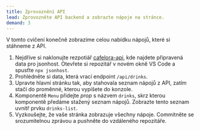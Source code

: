 ```yaml
---
title: Zprovoznění API
lead: Zprovozněte API backend a zobrazte nápoje na stránce.
demand: 3
---
```


V tomto cvičení konečně zobrazíme celou nabídku nápojů, které si stáhneme z API.

1. Nejdříve si naklonujte rezpotiář [cafelora-api](https://github.com/Czechitas-podklady-WEB/cafelora-api), kde najdete připravená data pro jsonhost. Otevřete si repozitář v novém okně VS Code a spusťte `npx jsonhost`.
1. Prohlédněte si data, která vrací endpoint `/api/drinks`.
1. Upravte hlavní stránku tak, aby stahovala seznam nápojů z API, zatím stačí do proměnné, kterou vypíšete do konzole.
1. Komponentě `Menu` přidejte _prop_ s názvem `drinks`, skrz kterou komponentě předáme stažený seznam nápojů. Zobrazte tento seznam uvnitř prvku `drinks-list`.
1. Vyzkoušejte, že vaše stránka zobrazuje všechny nápoje. Commitněte se srozumitelnou zprávou a pushněte do vzdáleného repozitáře.
